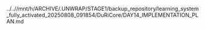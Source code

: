 ../..//mnt/h/ARCHIVE/.UNWRAP/STAGE1/backup_repository/learning_system_fully_activated_20250808_091854/DuRiCore/DAY14_IMPLEMENTATION_PLAN.md